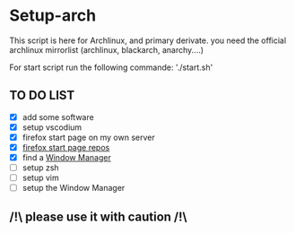 # Setup-arch

This script is here for Archlinux, and primary derivate.
you need the official archlinux mirrorlist (archlinux, blackarch, anarchy....)

For start script run the following commande:
'./start.sh'

## TO DO LIST 

- [X] add some software
- [X] setup vscodium 
- [X] firefox start page on my own server 
- [X] [firefox start page repos](https://github.com/alecromski/start-page)
- [X] find a [Window Manager](https://i3wm.org)
- [ ] setup zsh
- [ ] setup vim 
- [ ] setup the Window Manager

## /!\ please use it with caution /!\
